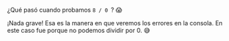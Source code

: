 ¿Qué pasó cuando probamos `8 / 0 `? :scream:

¡Nada grave! Esa es la manera en que veremos los errores en la consola. En este caso fue porque no podemos dividir por 0. :sweat_smile:
